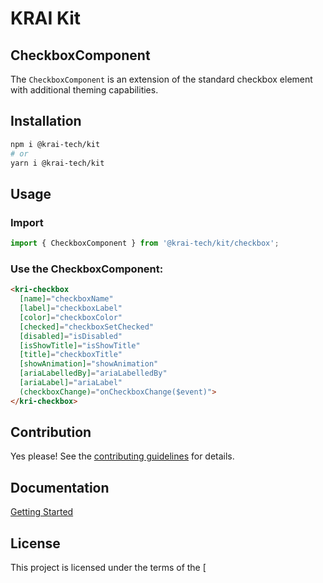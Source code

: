 # KRAI Kit
## CheckboxComponent

The `CheckboxComponent` is an extension of the standard checkbox element with additional theming capabilities.

## Installation

```bash
npm i @krai-tech/kit
# or
yarn i @krai-tech/kit
```

## Usage

### Import
```ts
import { CheckboxComponent } from '@krai-tech/kit/checkbox';
```

### Use the CheckboxComponent:
```html
<kri-checkbox
  [name]="checkboxName"
  [label]="checkboxLabel"
  [color]="checkboxColor"
  [checked]="checkboxSetChecked"
  [disabled]="isDisabled"
  [isShowTitle]="isShowTitle"
  [title]="checkboxTitle"
  [showAnimation]="showAnimation"
  [ariaLabelledBy]="ariaLabelledBy"
  [ariaLabel]="ariaLabel"
  (checkboxChange)="onCheckboxChange($event)">
</kri-checkbox>
```

## Contribution

Yes please! See the
[contributing guidelines](https://krai-kit.dev/en/docs/contribution)
for details.

## Documentation

[Getting Started](https://krai-kit.dev/en/docs/getting-started)

## License

This project is licensed under the terms of the
[
